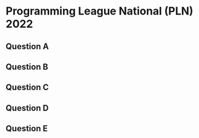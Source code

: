 # Programming League National (PLN) 2022

## Question A

## Question B

## Question C

## Question D

## Question E
